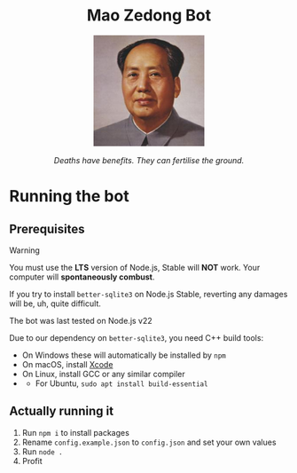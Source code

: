 
<h1 style="text-align: center;">Mao Zedong Bot</h1>
<p align="center">
  <img src="https://github.com/MaoZedong-Bot/Mao/blob/main/images/maozedong.jpg?raw=true" alt="A portrait of Mao Zedong" style="width:200px;"/>
</p>

<p align="center"><i>Deaths have benefits. They can fertilise the ground.</i></p>

# Running the bot
## Prerequisites
> [!WARNING]  
> You must use the **LTS** version of Node.js, Stable will **NOT** work. Your computer will **spontaneously combust**.
>
> If you try to install `better-sqlite3` on Node.js Stable, reverting any damages will be, uh, quite difficult.
>
> The bot was last tested on Node.js v22

Due to our dependency on `better-sqlite3`, you need C++ build tools:
* On Windows these will automatically be installed by `npm`
* On macOS, install [Xcode](https://developer.apple.com/xcode/)
* On Linux, install GCC or any similar compiler
* * For Ubuntu, `sudo apt install build-essential`
 
## Actually running it
1. Run `npm i` to install packages 
2. Rename `config.example.json` to `config.json` and set your own values
3. Run `node .`
4. Profit
